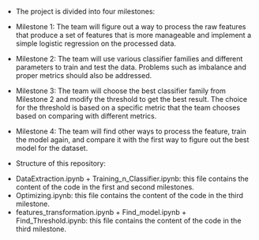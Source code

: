 * The project is divided into four milestones:

- Milestone 1: The team will figure out a way to process the raw features that produce a set of features that is more manageable and implement
  a simple logistic regression on the processed data.

- Milestone 2: The team will use various classifier families and different parameters to train and test the data. Problems such as imbalance and proper
metrics should also be addressed.

- Milestone 3: The team will choose the best classifier family from Milestone 2 and modify the threshold to get the best result. The choice for the threshold is
based on a specific metric that the team chooses based on comparing with different metrics.

- Milestone 4: The team will find other ways to process the feature, train the model again, and compare it with the first way to
figure out the best model for the dataset.

* Structure of this repository:

- DataExtraction.ipynb + Training_n_Classifier.ipynb: this file contains the content of the code in the first and second milestones.
- Optimizing.ipynb: this file contains the content of the code in the third milestone.
- features_transformation.ipynb + Find_model.ipynb + Find_Threshold.ipynb: this file contains the content of the code in the third milestone.
